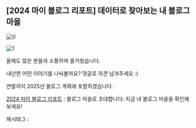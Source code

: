 ## [2024 마이 블로그 리포트] 데이터로 찾아보는 내 블로그 마을

![0](/asset/img/223690458445/0.png)

![1](/asset/img/223690458445/1.png)

올해도 많은 분들과 소통하며 즐거웠습니다.

내년엔 어떤 이야기를 나눠볼까요? 댓글로 의견 남겨주세요 :)

연말까지 2025년 블로그 계획에 포함하겠습니다.

[2024 마이 블로그 리포트](https://event.blog.naver.com/2024-myblogreport) : 블로그 마을로 초대합니다: 지금 내 블로그 마을을 확인해 보세요!

 해시태그 : 